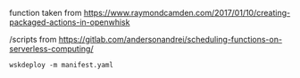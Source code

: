 function taken from https://www.raymondcamden.com/2017/01/10/creating-packaged-actions-in-openwhisk

/scripts from https://gitlab.com/andersonandrei/scheduling-functions-on-serverless-computing/ 

    wskdeploy -m manifest.yaml
